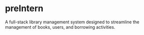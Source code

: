 # preIntern
A full-stack library management system designed to streamline the management of books, users, and borrowing activities.

